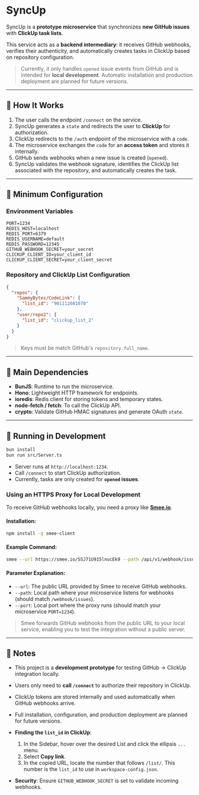 # SyncUp

SyncUp is a **prototype microservice** that synchronizes **new GitHub issues** with **ClickUp task lists**.

This service acts as a **backend intermediary**: it receives GitHub webhooks, verifies their authenticity, and automatically creates tasks in ClickUp based on repository configuration.

> Currently, it only handles `opened` issue events from GitHub and is intended for **local development**. Automatic installation and production deployment are planned for future versions.

---

## 🔹 How It Works

1. The user calls the endpoint `/connect` on the service.
2. SyncUp generates a `state` and redirects the user to **ClickUp** for authorization.
3. ClickUp redirects to the `/auth` endpoint of the microservice with a `code`.
4. The microservice exchanges the `code` for an **access token** and stores it internally.
5. GitHub sends webhooks when a new issue is created (`opened`).
6. SyncUp validates the webhook signature, identifies the ClickUp list associated with the repository, and automatically creates the task.

---

## 🔹 Minimum Configuration

### Environment Variables

```env
PORT=1234
REDIS_HOST=localhost
REDIS_PORT=6379
REDIS_USERNAME=default
REDIS_PASSWORD=12345
GITHUB_WEBHOOK_SECRET=your_secret
CLICKUP_CLIENT_ID=your_client_id
CLICKUP_CLIENT_SECRET=your_client_secret
```

### Repository and ClickUp List Configuration

```json
{
  "repos": {
    "SammyBytes/CodeLink": {
      "list_id": "901112081070"
    },
    "user/repo2": {
      "list_id": "clickup_list_2"
    }
  }
}
```

> Keys must be match GitHub's `repository.full_name`.

---

## 🔹 Main Dependencies

* **BunJS**: Runtime to run the microservice.
* **Hono**: Lightweight HTTP framework for endpoints.
* **ioredis**: Redis client for storing tokens and temporary states.
* **node-fetch / fetch**: To call the ClickUp API.
* **crypto**: Validate GitHub HMAC signatures and generate OAuth `state`.

---

## 🔹 Running in Development

```bash
bun install
bun run src/Server.ts
```

* Server runs at `http://localhost:1234`.
* Call `/connect` to start ClickUp authorization.
* Currently, tasks are only created for **`opened` issues**.

### Using an HTTPS Proxy for Local Development

To receive GitHub webhooks locally, you need a proxy like **[Smee.io](https://smee.io)**.

#### Installation:

```bash
npm install -g smee-client
```

#### Example Command:

```bash
smee --url https://smee.io/SSJ71U915lnucEk9 --path /api/v1/webhook/issues --port 1234
```

#### Parameter Explanation:

* `--url`: The public URL provided by Smee to receive GitHub webhooks.
* `--path`: Local path where your microservice listens for webhooks (should match `/webhook/issues`).
* `--port`: Local port where the proxy runs (should match your microservice `PORT=1234`).

> Smee forwards GitHub webhooks from the public URL to your local service, enabling you to test the integration without a public server.

---

## 🔹 Notes


* This project is a **development prototype** for testing GitHub → ClickUp integration locally.
* Users only need to **call `/connect`** to authorize their repository in ClickUp.
* ClickUp tokens are stored internally and used automatically when GitHub webhooks arrive.
* Full installation, configuration, and production deployment are planned for future versions.
* **Finding the `list_id` in ClickUp**:

  1. In the Sidebar, hover over the desired List and click the ellipsis `...` menu.
  2. Select **Copy link**.
  3. In the copied URL, locate the number that follows `/list/`. This number is the `list_id` to use in `workspace-config.json`.
* **Security**: Ensure `GITHUB_WEBHOOK_SECRET` is set to validate incoming webhooks.
